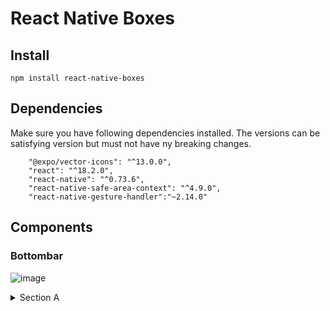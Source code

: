 # React Native Boxes

## Install

```
npm install react-native-boxes
```

## Dependencies

Make sure you have following dependencies installed. The versions can be satisfying version but must not have ny breaking changes.

```
    "@expo/vector-icons": "^13.0.0",
    "react": "^18.2.0",
    "react-native": "^0.73.6",
    "react-native-safe-area-context": "^4.9.0",
    "react-native-gesture-handler":"~2.14.0"
```


## Components

### Bottombar
![image](https://github.com/user-attachments/assets/402682fc-35aa-42bc-905d-da6509aec269)

<details>
    <summary>Section A</summary>
    
    export default function AppBottomBar() {
      const theme = useContext(ThemeContext)
      const router = useRouter()
      const [selectedId, setSelectedId] = React.useState('watchlist')
      return (
        <BottomNavBar
          selectedId={selectedId}
          options={[
            {
              id: 'watchlist',
              icon: 'bookmark',
              title: 'Watchlist'
            },
            {
              id: 'orders',
              icon: 'file-text',
              title: 'Orders'
            },
            {
              id: 'positions',
              icon: 'briefcase',
              title: 'Positions'
            },
            {
              id: 'settings',
              icon: 'gears',
              title: 'Settings'
            }
          ]}
          onSelect={(selectedId) => {
            console.log('selected', selectedId)
            setSelectedId(selectedId)
            router.push('/explore')
          }} />
      )
    }
    
</details>
